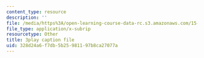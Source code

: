 ```yaml
---
content_type: resource
description: ''
file: /media/https%3A/open-learning-course-data-rc.s3.amazonaws.com/15-401-finance-theory-i-fall-2008/328d24a6f7db5b25981197b8ca27077a_sMKQywwkIjQ.vtt
file_type: application/x-subrip
resourcetype: Other
title: 3play caption file
uid: 328d24a6-f7db-5b25-9811-97b8ca27077a
---
```

